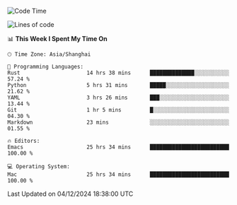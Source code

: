 <!--START_SECTION:waka-->
![Code Time](http://img.shields.io/badge/Code%20Time-2%2C329%20hrs%2044%20mins-blue)

![Lines of code](https://img.shields.io/badge/From%20Hello%20World%20I%27ve%20Written-309.1%20thousand%20lines%20of%20code-blue)

📊 **This Week I Spent My Time On** 

```text
🕑︎ Time Zone: Asia/Shanghai

💬 Programming Languages: 
Rust                     14 hrs 38 mins      ██████████████░░░░░░░░░░░   57.24 % 
Python                   5 hrs 31 mins       █████░░░░░░░░░░░░░░░░░░░░   21.62 % 
YAML                     3 hrs 26 mins       ███░░░░░░░░░░░░░░░░░░░░░░   13.44 % 
Git                      1 hr 5 mins         █░░░░░░░░░░░░░░░░░░░░░░░░   04.30 % 
Markdown                 23 mins             ░░░░░░░░░░░░░░░░░░░░░░░░░   01.55 % 

🔥 Editors: 
Emacs                    25 hrs 34 mins      █████████████████████████   100.00 % 

💻 Operating System: 
Mac                      25 hrs 34 mins      █████████████████████████   100.00 % 
```


 Last Updated on 04/12/2024 18:38:00 UTC
<!--END_SECTION:waka-->
